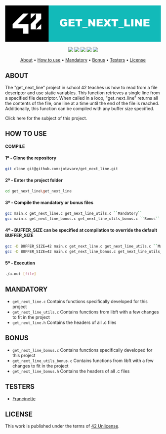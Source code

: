 <p align="center">
  <img src="https://github.com/jotavare/get_next_line/blob/master/subject/42_get_next_line_banner.png">
</p>

<p align="center">
	<img src="https://img.shields.io/badge/status-finished-success?color=%2312bab9&style=flat-square"/>
	<img src="https://img.shields.io/badge/evaluated-18%20%2F%2012%20%2F%202022-success?color=%2312bab9&style=flat-square"/>
	<img src="https://img.shields.io/badge/score-125%20%2F%20100-success?color=%2312bab9&style=flat-square"/>
	<img src="https://img.shields.io/github/languages/top/jotavare/get_next_line?color=%2312bab9&style=flat-square"/>
	<img src="https://img.shields.io/github/last-commit/jotavare/get_next_line?color=%2312bab9&style=flat-square"/>
</p>

<p align="center">
	<a href="#about">About</a> •
	<a href="#how-to-use">How to use</a> •
	<a href="#mandatory">Mandatory</a> •
	<a href="#bonus">Bonus</a> •
	<a href="#testers">Testers</a> •
	<a href="#license">License</a>
</p>

## ABOUT
The "get_next_line" project in school 42 teaches us how to read from a file descriptor and use static variables. This function retrieves a single line from a specified file descriptor. When called in a loop, "get_next_line" returns all the contents of the file, one line at a time until the end of the file is reached. Additionally, this function can be compiled with any buffer size specified.

Click here for the subject of this project.

## HOW TO USE
#### COMPILE

#### 1º - Clone the repository
```bash
git clone git@github.com:jotavare/get_next_line.git
```

#### 2º - Enter the project folder
```bash
cd get_next_line\get_next_line
```

#### 3º - Compile the mandatory or bonus files
```bash
gcc main.c get_next_line.c get_next_line_utils.c ``Mandatory``
gcc main.c get_next_line_bonus.c get_next_line_utils_bonus.c ``Bonus``
```

#### 4º - BUFFER_SIZE can be specified at compilation to override the default BUFFER_SIZE
```bash
gcc -D BUFFER_SIZE=42 main.c get_next_line.c get_next_line_utils.c ``Mandatory``
gcc -D BUFFER_SIZE=42 main.c get_next_line_bonus.c get_next_line_utils_bonus.c ``Bonus`
```

#### 5º - Execution
```bash
./a.out [file]
```

## MANDATORY
* ``get_next_line.c``		Contains functions specifically developed for this project
* ``get_next_line_utils.c``	Contains functions from libft with a few changes to fit in the project
* ``get_next_line.h``		Contains the headers of all .c files

## BONUS
* ``get_next_line_bonus.c``		Contains functions specifically developed for this project
* ``get_next_line_utils_bonus.c``	Contains functions from libft with a few changes to fit in the project
* ``get_next_line_bonus.h``		Contains the headers of all .c files

## TESTERS
* [Francinette](https://github.com/xicodomingues/francinette)

## LICENSE
<p>
This work is published under the terms of <a href="https://github.com/gcamerli/42unlicense">42 Unlicense</a>.
</p>
